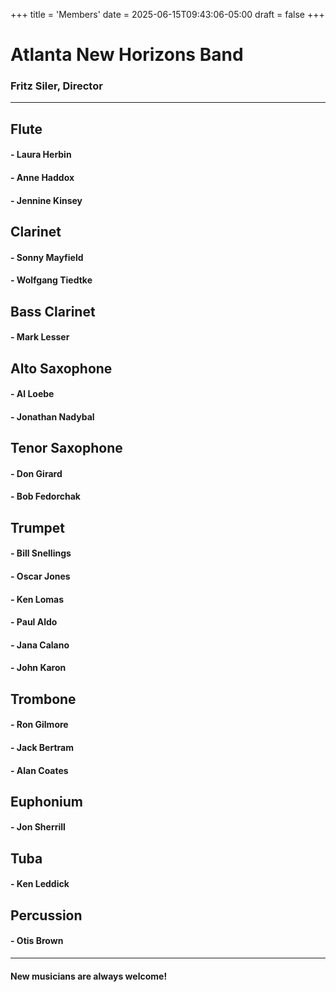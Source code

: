+++
title = 'Members'
date = 2025-06-15T09:43:06-05:00
draft = false
+++


# Atlanta New Horizons Band
### Fritz Siler, Director
---
## Flute
#### - Laura Herbin
#### - Anne Haddox
#### - Jennine Kinsey
  
## Clarinet
#### - Sonny Mayfield
#### - Wolfgang Tiedtke
  
## Bass Clarinet
#### - Mark Lesser

## Alto Saxophone
#### - Al Loebe
#### - Jonathan Nadybal

## Tenor Saxophone
#### - Don Girard
#### - Bob Fedorchak

## Trumpet
#### - Bill Snellings
#### - Oscar Jones
#### - Ken Lomas
#### - Paul Aldo
#### - Jana Calano
#### - John Karon

## Trombone
#### - Ron Gilmore
#### - Jack Bertram
#### - Alan Coates

## Euphonium
#### - Jon Sherrill

## Tuba
#### - Ken Leddick

## Percussion
#### - Otis Brown
---
#### New musicians are always welcome!
